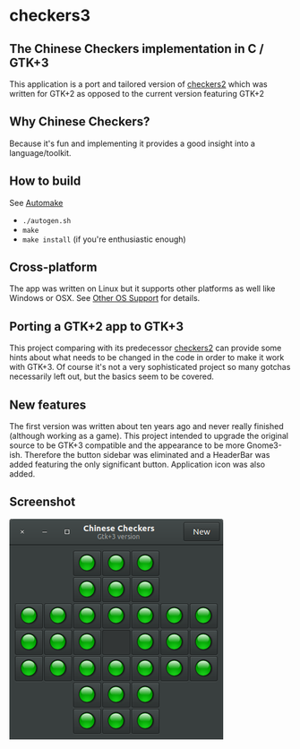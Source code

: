 # checkers3

## The Chinese Checkers implementation in C / GTK+3

This application is a port and tailored version of [checkers2](https://github.com/auxiliaire/checkers2) which was written for GTK+2 as opposed to the current version featuring GTK+2

## Why Chinese Checkers?

Because it's fun and implementing it provides a good insight into a language/toolkit.

## How to build

See [Automake](https://www.gnu.org/software/automake/manual/automake.html)

* `./autogen.sh`
* `make`
* `make install` (if you're enthusiastic enough)

## Cross-platform

The app was written on Linux but it supports other platforms as well like Windows or OSX. See [Other OS Support](https://wiki.gnome.org/Projects/GTK+#Other_OS_support) for details.

## Porting a GTK+2 app to GTK+3

This project comparing with its predecessor [checkers2](https://github.com/auxiliaire/checkers2) can provide some hints about what needs to be changed in the code in order to make it work with GTK+3. Of course it's not a very sophisticated project so many gotchas necessarily left out, but the basics seem to be covered.

## New features

The first version was written about ten years ago and never really finished (although working as a game). This project intended to upgrade the original source to be GTK+3 compatible and the appearance to be more Gnome3-ish. Therefore the button sidebar was eliminated and a HeaderBar was added featuring the only significant button. Application icon was also added.

## Screenshot

![Screenshot of the GTK+3 app in Gnome3](/checkers-gtk3.png)
